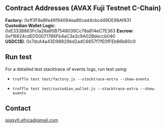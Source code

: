 ## Contract Addresses (AVAX Fuji Testnet C-Chain)

**Factory:** 0xff3F6eBfe49f94094ea80ced4cbcd49DE98Af831  
**Custodian Wallet Logic**: 0xE333B863Fc1a28a95B7548039Cc78a814eC7E363
**Escrow**: 0xf16824cdED50071766Fb4aC3e3c9A02Bdeccb040  
**USDC($)**: 0x7dcA4a43D98829bd2adC6657f7fE0fFEb86b60c0  

## Run test

For a detailed test stacktrace of events logs, run test using:

- `truffle test test/factory.js --stacktrace-extra --show-events`

- `truffle test test/custodian_wallet.js --stacktrace-extra --show-events`

## Contact

piggyfi.africa@gmail.com
